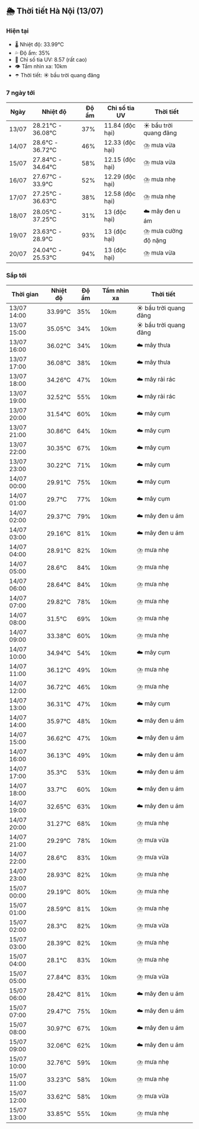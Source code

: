 ## 🌦️ Thời tiết Hà Nội (13/07)

### Hiện tại

- 🌡️ Nhiệt độ: 33.99℃
- 💦 Độ ẩm: 35%
- 🌟 Chỉ số tia UV: 8.57 (rất cao)
- 👁️ Tầm nhìn xa: 10km
- ☂️ Thời tiết: ☀️ bầu trời quang đãng

### 7 ngày tới

| Ngày | Nhiệt độ | Độ ẩm | Chỉ số tia UV | Thời tiết |
| --- | --- | --- | --- | --- |
| 13/07 | 28.21℃ - 36.08℃ | 37% | 11.84 (độc hại) | ☀️ bầu trời quang đãng |
| 14/07 | 28.6℃ - 36.72℃ | 46% | 12.33 (độc hại) | ⛈️ mưa vừa |
| 15/07 | 27.84℃ - 34.64℃ | 58% | 12.15 (độc hại) | ⛈️ mưa vừa |
| 16/07 | 27.67℃ - 33.9℃ | 52% | 12.29 (độc hại) | ⛈️ mưa nhẹ |
| 17/07 | 27.25℃ - 36.63℃ | 38% | 12.58 (độc hại) | ⛈️ mưa nhẹ |
| 18/07 | 28.05℃ - 37.25℃ | 31% | 13 (độc hại) | ☁️ mây đen u ám |
| 19/07 | 23.63℃ - 28.9℃ | 93% | 13 (độc hại) | ⛈️ mưa cường độ nặng |
| 20/07 | 24.04℃ - 25.53℃ | 94% | 13 (độc hại) | ⛈️ mưa vừa |

### Sắp tới

| Thời gian | Nhiệt độ | Độ ẩm | Tầm nhìn xa | Thời tiết |
| --- | --- | --- | --- | --- |
| 13/07 14:00 | 33.99℃ | 35% | 10km | ☀️ bầu trời quang đãng |
| 13/07 15:00 | 35.05℃ | 34% | 10km | ☀️ bầu trời quang đãng |
| 13/07 16:00 | 36.02℃ | 34% | 10km | ☁️ mây thưa |
| 13/07 17:00 | 36.08℃ | 38% | 10km | ☁️ mây thưa |
| 13/07 18:00 | 34.26℃ | 47% | 10km | ☁️ mây rải rác |
| 13/07 19:00 | 32.52℃ | 55% | 10km | ☁️ mây rải rác |
| 13/07 20:00 | 31.54℃ | 60% | 10km | ☁️ mây cụm |
| 13/07 21:00 | 30.86℃ | 64% | 10km | ☁️ mây cụm |
| 13/07 22:00 | 30.35℃ | 67% | 10km | ☁️ mây cụm |
| 13/07 23:00 | 30.22℃ | 71% | 10km | ☁️ mây cụm |
| 14/07 00:00 | 29.91℃ | 75% | 10km | ☁️ mây cụm |
| 14/07 01:00 | 29.7℃ | 77% | 10km | ☁️ mây cụm |
| 14/07 02:00 | 29.37℃ | 79% | 10km | ☁️ mây đen u ám |
| 14/07 03:00 | 29.16℃ | 81% | 10km | ☁️ mây đen u ám |
| 14/07 04:00 | 28.91℃ | 82% | 10km | ⛈️ mưa nhẹ |
| 14/07 05:00 | 28.6℃ | 84% | 10km | ⛈️ mưa nhẹ |
| 14/07 06:00 | 28.64℃ | 84% | 10km | ⛈️ mưa nhẹ |
| 14/07 07:00 | 29.82℃ | 78% | 10km | ⛈️ mưa nhẹ |
| 14/07 08:00 | 31.5℃ | 69% | 10km | ⛈️ mưa nhẹ |
| 14/07 09:00 | 33.38℃ | 60% | 10km | ⛈️ mưa nhẹ |
| 14/07 10:00 | 34.94℃ | 54% | 10km | ☁️ mây cụm |
| 14/07 11:00 | 36.12℃ | 49% | 10km | ⛈️ mưa nhẹ |
| 14/07 12:00 | 36.72℃ | 46% | 10km | ⛈️ mưa nhẹ |
| 14/07 13:00 | 36.31℃ | 47% | 10km | ☁️ mây cụm |
| 14/07 14:00 | 35.97℃ | 48% | 10km | ☁️ mây đen u ám |
| 14/07 15:00 | 36.62℃ | 47% | 10km | ☁️ mây đen u ám |
| 14/07 16:00 | 36.13℃ | 49% | 10km | ☁️ mây đen u ám |
| 14/07 17:00 | 35.3℃ | 53% | 10km | ☁️ mây đen u ám |
| 14/07 18:00 | 33.7℃ | 60% | 10km | ☁️ mây đen u ám |
| 14/07 19:00 | 32.65℃ | 63% | 10km | ☁️ mây đen u ám |
| 14/07 20:00 | 31.27℃ | 68% | 10km | ⛈️ mưa nhẹ |
| 14/07 21:00 | 29.29℃ | 78% | 10km | ⛈️ mưa vừa |
| 14/07 22:00 | 28.6℃ | 83% | 10km | ⛈️ mưa vừa |
| 14/07 23:00 | 28.93℃ | 82% | 10km | ⛈️ mưa nhẹ |
| 15/07 00:00 | 29.19℃ | 80% | 10km | ⛈️ mưa nhẹ |
| 15/07 01:00 | 28.59℃ | 81% | 10km | ⛈️ mưa nhẹ |
| 15/07 02:00 | 28.3℃ | 82% | 10km | ⛈️ mưa vừa |
| 15/07 03:00 | 28.39℃ | 82% | 10km | ⛈️ mưa nhẹ |
| 15/07 04:00 | 28.1℃ | 83% | 10km | ⛈️ mưa nhẹ |
| 15/07 05:00 | 27.84℃ | 83% | 10km | ⛈️ mưa vừa |
| 15/07 06:00 | 28.42℃ | 81% | 10km | ☁️ mây đen u ám |
| 15/07 07:00 | 29.47℃ | 75% | 10km | ☁️ mây đen u ám |
| 15/07 08:00 | 30.97℃ | 67% | 10km | ☁️ mây đen u ám |
| 15/07 09:00 | 32.06℃ | 62% | 10km | ☁️ mây đen u ám |
| 15/07 10:00 | 32.76℃ | 59% | 10km | ⛈️ mưa nhẹ |
| 15/07 11:00 | 33.23℃ | 58% | 10km | ⛈️ mưa nhẹ |
| 15/07 12:00 | 33.62℃ | 58% | 10km | ⛈️ mưa vừa |
| 15/07 13:00 | 33.85℃ | 55% | 10km | ⛈️ mưa nhẹ |
